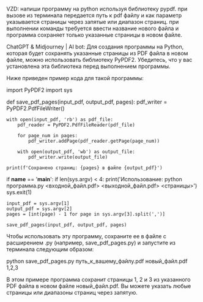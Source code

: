VZD:
напиши программу на python используя библиотеку pypdf. при вызове из терминала передается путь к pdf файлу и как параметр указывается страницы через запятые или диапазон страниц. при выполнении команды требуется ввести название нового файла и программа сохраняет только указанные страницы в новом файле.

ChatGPT & Midjourney | AI bot:
Для создания программы на Python, которая будет сохранять указанные страницы из PDF файла в новом файле, можно использовать библиотеку PyPDF2. Убедитесь, что у вас установлена эта библиотека перед выполнением программы.

Ниже приведен пример кода для такой программы:

import PyPDF2
import sys

def save_pdf_pages(input_pdf, output_pdf, pages):
    pdf_writer = PyPDF2.PdfFileWriter()
    
    with open(input_pdf, 'rb') as pdf_file:
        pdf_reader = PyPDF2.PdfFileReader(pdf_file)
        
        for page_num in pages:
            pdf_writer.addPage(pdf_reader.getPage(page_num))
        
        with open(output_pdf, 'wb') as output_file:
            pdf_writer.write(output_file)
    
    print(f'Сохранено страниц: {pages} в файле {output_pdf}')

if __name__ == '__main__':
    if len(sys.argv) < 4:
        print('Использование: python программа.py <входной_файл.pdf> <выходной_файл.pdf> <страницы>')
        sys.exit(1)
    
    input_pdf = sys.argv[1]
    output_pdf = sys.argv[2]
    pages = [int(page) - 1 for page in sys.argv[3].split(',')]
    
    save_pdf_pages(input_pdf, output_pdf, pages)


Чтобы использовать эту программу, сохраните ее в файле с расширением .py (например, save_pdf_pages.py) и запустите из терминала следующим образом:

python save_pdf_pages.py путь_к_вашему_файлу.pdf новый_файл.pdf 1,2,3


В этом примере программа сохранит страницы 1, 2 и 3 из указанного PDF файла в новом файле новый_файл.pdf. Вы можете указать любые страницы или диапазоны страниц через запятую.